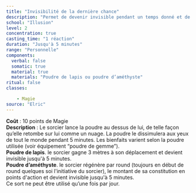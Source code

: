 ```yaml
---
title: "Invisibilité de la dernière chance"
description: "Permet de devenir invisible pendant un temps donné et de bénéficier d'un avantage."
school: "Illusion"
level: 2
concentration: true
casting_time: "1 réaction"
duration: "Jusqu'à 5 minutes"
range: "Personnelle"
components:
  verbal: false
  somatic: true
  material: true
  materials: "Poudre de lapis ou poudre d’améthyste"
ritual: false
classes:

    - Magie
source: "Elric"
---
```

**Coût** : 10 points de Magie   
**Description** : Le sorcier lance la poudre au dessus de lui, de telle façon qu’elle retombe sur lui comme un nuage. La poudre le dissimulera aux yeux de tout le monde pendant 5 minutes. Les bienfaits varient selon la poudre utilisée (voir équipement “poudre de gemme”).  
**Poudre de lapis**. le sorcier gagne 3 mètres à son déplacement et devient invisible jusqu'à 5 minutes.  
**Poudre d’améthyste**. le sorcier régénère par round (toujours en début de round quelques soi l'initiative du sorcier), le montant de sa constitution en points d'action et devient invisible jusqu'à 5 minutes.  
Ce sort ne peut être utilisé qu’une fois par jour.   

